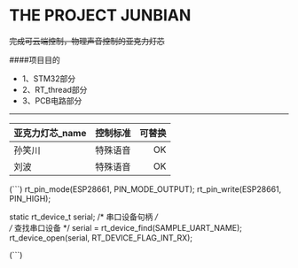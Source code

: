 # THE PROJECT JUNBIAN


~~完成可云端控制，物理声音控制的亚克力灯芯~~

####项目目的
-  1、STM32部分
- 2、RT_thread部分
-  3、PCB电路部分
---

亚克力灯芯_name|控制标准|可替换
---|:--:|---:
孙笑川|特殊语音|OK
刘波|特殊语音|OK

(```)
	rt_pin_mode(ESP28661, PIN_MODE_OUTPUT);
	rt_pin_write(ESP28661, PIN_HIGH);
	
	

  static rt_device_t serial;              /* 串口设备句柄 */    
/* 查找串口设备 */
  serial = rt_device_find(SAMPLE_UART_NAME);
	rt_device_open(serial, RT_DEVICE_FLAG_INT_RX);
	
(```)
